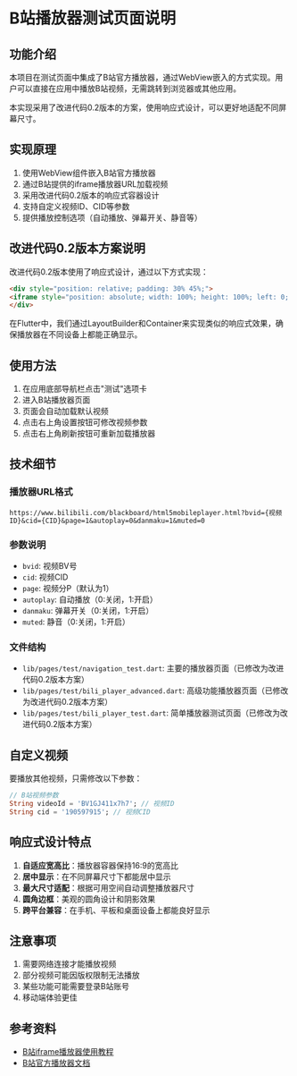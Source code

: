 # B站播放器测试页面说明

## 功能介绍

本项目在测试页面中集成了B站官方播放器，通过WebView嵌入的方式实现。用户可以直接在应用中播放B站视频，无需跳转到浏览器或其他应用。

本实现采用了改进代码0.2版本的方案，使用响应式设计，可以更好地适配不同屏幕尺寸。

## 实现原理

1. 使用WebView组件嵌入B站官方播放器
2. 通过B站提供的iframe播放器URL加载视频
3. 采用改进代码0.2版本的响应式容器设计
4. 支持自定义视频ID、CID等参数
5. 提供播放控制选项（自动播放、弹幕开关、静音等）

## 改进代码0.2版本方案说明

改进代码0.2版本使用了响应式设计，通过以下方式实现：

```html
<div style="position: relative; padding: 30% 45%;">
<iframe style="position: absolute; width: 100%; height: 100%; left: 0; top: 0;" src="//player.bilibili.com/player.html?aid=928861104&bvid=BV1uT4y1P7CX&cid=287639008&page=1" frameborder="no" scrolling="no"></iframe>
</div>
```

在Flutter中，我们通过LayoutBuilder和Container来实现类似的响应式效果，确保播放器在不同设备上都能正确显示。

## 使用方法

1. 在应用底部导航栏点击"测试"选项卡
2. 进入B站播放器页面
3. 页面会自动加载默认视频
4. 点击右上角设置按钮可修改视频参数
5. 点击右上角刷新按钮可重新加载播放器

## 技术细节

### 播放器URL格式

```
https://www.bilibili.com/blackboard/html5mobileplayer.html?bvid={视频ID}&cid={CID}&page=1&autoplay=0&danmaku=1&muted=0
```

### 参数说明

- `bvid`: 视频BV号
- `cid`: 视频CID
- `page`: 视频分P（默认为1）
- `autoplay`: 自动播放（0:关闭，1:开启）
- `danmaku`: 弹幕开关（0:关闭，1:开启）
- `muted`: 静音（0:关闭，1:开启）

### 文件结构

- `lib/pages/test/navigation_test.dart`: 主要的播放器页面（已修改为改进代码0.2版本方案）
- `lib/pages/test/bili_player_advanced.dart`: 高级功能播放器页面（已修改为改进代码0.2版本方案）
- `lib/pages/test/bili_player_test.dart`: 简单播放器测试页面（已修改为改进代码0.2版本方案）

## 自定义视频

要播放其他视频，只需修改以下参数：

```dart
// B站视频参数
String videoId = 'BV1GJ411x7h7'; // 视频ID
String cid = '190597915'; // 视频CID
```

## 响应式设计特点

1. **自适应宽高比**：播放器容器保持16:9的宽高比
2. **居中显示**：在不同屏幕尺寸下都能居中显示
3. **最大尺寸适配**：根据可用空间自动调整播放器尺寸
4. **圆角边框**：美观的圆角设计和阴影效果
5. **跨平台兼容**：在手机、平板和桌面设备上都能良好显示

## 注意事项

1. 需要网络连接才能播放视频
2. 部分视频可能因版权限制无法播放
3. 某些功能可能需要登录B站账号
4. 移动端体验更佳

## 参考资料

- [B站iframe播放器使用教程](https://www.ymhave.com/archives/bilibiliiframe.html)
- [B站官方播放器文档](https://player.bilibili.com/)